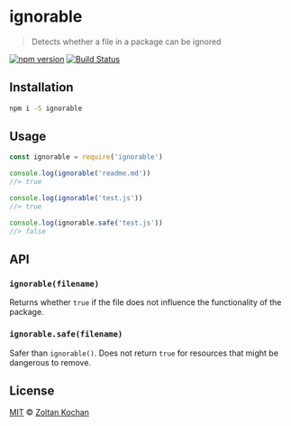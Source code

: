 # ignorable

> Detects whether a file in a package can be ignored

<!--@shields('npm', 'travis')-->
[![npm version](https://img.shields.io/npm/v/ignorable.svg)](https://www.npmjs.com/package/ignorable) [![Build Status](https://img.shields.io/travis/zkochan/ignorable/master.svg)](https://travis-ci.org/zkochan/ignorable)
<!--/@-->

## Installation

```sh
npm i -S ignorable
```

## Usage

<!--@example('./example.js')-->
```js
const ignorable = require('ignorable')

console.log(ignorable('readme.md'))
//> true

console.log(ignorable('test.js'))
//> true

console.log(ignorable.safe('test.js'))
//> false
```
<!--/@-->

## API

### `ignorable(filename)`

Returns whether `true` if the file does not influence the functionality of the package.

### `ignorable.safe(filename)`

Safer than `ignorable()`. Does not return `true` for resources that might be dangerous to remove.

## License

[MIT](./LICENSE) © [Zoltan Kochan](https://www.kochan.io/)
